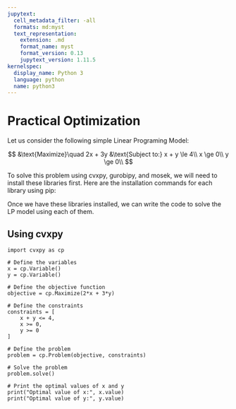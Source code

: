 ```yaml
---
jupytext:
  cell_metadata_filter: -all
  formats: md:myst
  text_representation:
    extension: .md
    format_name: myst
    format_version: 0.13
    jupytext_version: 1.11.5
kernelspec:
  display_name: Python 3
  language: python
  name: python3
---
```


# Practical Optimization

Let us consider the following simple Linear Programing Model:

$$
&\text{Maximize}\quad 2x + 3y
&\text{Subject to:}
x + y \le 4\\
x \ge 0\\
y \ge 0\\
$$

To solve this problem using cvxpy, gurobipy, and mosek, we will need to install these libraries first. Here are the installation commands for each library using pip:


Once we have these libraries installed, we can write the code to solve the LP model using each of them.

## Using cvxpy

```{code-cell}
import cvxpy as cp

# Define the variables
x = cp.Variable()
y = cp.Variable()

# Define the objective function
objective = cp.Maximize(2*x + 3*y)

# Define the constraints
constraints = [
    x + y <= 4,
    x >= 0,
    y >= 0
]

# Define the problem
problem = cp.Problem(objective, constraints)

# Solve the problem
problem.solve()

# Print the optimal values of x and y
print("Optimal value of x:", x.value)
print("Optimal value of y:", y.value)
```

